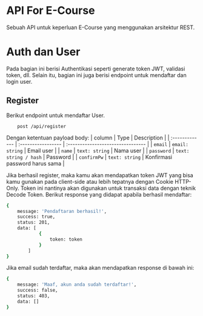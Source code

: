 # API For E-Course
Sebuah API untuk keperluan E-Course yang menggunakan arsitektur REST. 

# Auth dan User
Pada bagian ini berisi Authentikasi seperti generate token JWT, validasi token, dll. Selain itu, bagian ini juga berisi endpoint untuk mendaftar dan login user. 

## Register
Berikut endpoint untuk mendaftar User.
``` http
	post /api/register
```
Dengan ketentuan payload body: 
| column | Type     | Description                       |
| :------------- 	| :----------------- | :-------------------------------- 	|
| `email`   		| `email: string`		|	Email user  					|
| `name`			| `text: string`		|	Nama user 						|
| `password`		| `text: string / hash`	|	Password 						|
| `confirmPw`		| `text: string`		|	Konfirmasi password harus sama  |


Jika berhasil register, maka kamu akan mendapatkan token JWT yang bisa kamu gunakan pada client-side atau lebih tepatnya dengan Cookie HTTP-Only. Token ini nantinya akan digunakan untuk transaksi data dengan teknik Decode Token. Berikut response yang didapat apabila berhasil mendaftar:
``` bash
{
	message: 'Pendaftaran berhasil!',
	success: true,
	status: 201,
	data: [
			{
				token: token
			}
		]
}
```
Jika email sudah terdaftar, maka akan mendapatkan response di bawah ini: 
``` bash
{
	message: 'Maaf, akun anda sudah terdaftar!',
	success: false,
	status: 403,
	data: []
}
```